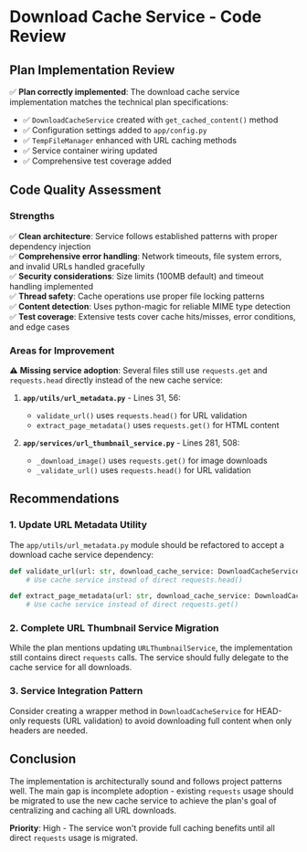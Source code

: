 # Download Cache Service - Code Review

## Plan Implementation Review

✅ **Plan correctly implemented**: The download cache service implementation matches the technical plan specifications:

- ✅ `DownloadCacheService` created with `get_cached_content()` method
- ✅ Configuration settings added to `app/config.py`
- ✅ `TempFileManager` enhanced with URL caching methods
- ✅ Service container wiring updated
- ✅ Comprehensive test coverage added

## Code Quality Assessment

### Strengths

✅ **Clean architecture**: Service follows established patterns with proper dependency injection  
✅ **Comprehensive error handling**: Network timeouts, file system errors, and invalid URLs handled gracefully  
✅ **Security considerations**: Size limits (100MB default) and timeout handling implemented  
✅ **Thread safety**: Cache operations use proper file locking patterns  
✅ **Content detection**: Uses python-magic for reliable MIME type detection  
✅ **Test coverage**: Extensive tests cover cache hits/misses, error conditions, and edge cases  

### Areas for Improvement

⚠️ **Missing service adoption**: Several files still use `requests.get` and `requests.head` directly instead of the new cache service:

1. **`app/utils/url_metadata.py`** - Lines 31, 56:
   - `validate_url()` uses `requests.head()` for URL validation
   - `extract_page_metadata()` uses `requests.get()` for HTML content

2. **`app/services/url_thumbnail_service.py`** - Lines 281, 508:
   - `_download_image()` uses `requests.get()` for image downloads  
   - `_validate_url()` uses `requests.head()` for URL validation

## Recommendations

### 1. Update URL Metadata Utility
The `app/utils/url_metadata.py` module should be refactored to accept a download cache service dependency:

```python
def validate_url(url: str, download_cache_service: DownloadCacheService) -> bool:
    # Use cache service instead of direct requests.head()

def extract_page_metadata(url: str, download_cache_service: DownloadCacheService) -> dict[str, Any]:
    # Use cache service instead of direct requests.get()
```

### 2. Complete URL Thumbnail Service Migration
While the plan mentions updating `URLThumbnailService`, the implementation still contains direct `requests` calls. The service should fully delegate to the cache service for all downloads.

### 3. Service Integration Pattern
Consider creating a wrapper method in `DownloadCacheService` for HEAD-only requests (URL validation) to avoid downloading full content when only headers are needed.

## Conclusion

The implementation is architecturally sound and follows project patterns well. The main gap is incomplete adoption - existing `requests` usage should be migrated to use the new cache service to achieve the plan's goal of centralizing and caching all URL downloads.

**Priority**: High - The service won't provide full caching benefits until all direct `requests` usage is migrated.